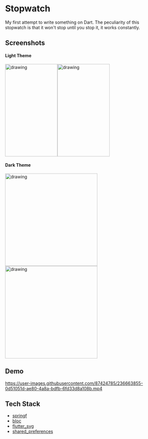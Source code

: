 # Stopwatch
My first attempt to write something on Dart. The peculiarity of this stopwatch is that it won't stop until you stop it, it works constantly.

Screenshots
---------------
#### Light Theme
<img src="https://user-images.githubusercontent.com/87424785/236663328-2cc0a22d-ad32-4d3e-aad0-69f81326afa5.png" alt="drawing" width="170" height="300"/><img src="https://user-images.githubusercontent.com/87424785/236663335-e61168da-a3d2-470c-951c-6d39eea9f634.png" alt="drawing" width="170" height="300"/>

#### Dark Theme
<img src="https://user-images.githubusercontent.com/87424785/236663359-d056c040-cfcc-4995-906d-c4b0a6941366.png" alt="drawing" width="300" height="300"/><img src="https://user-images.githubusercontent.com/87424785/236663362-1cae65f6-ac62-4ba2-ba59-8f3e9543f0a9.png" alt="drawing" width="300" height="300"/>

Demo
---------------
https://user-images.githubusercontent.com/87424785/236663855-0d51051d-ae80-4a8a-bdfb-6fd33d8a108b.mp4

Tech Stack
---------------
- [springf](https://pub.dev/packages/sprintf)
- [bloc](https://pub.dev/packages/bloc)
- [flutter_svg](https://pub.dev/packages/flutter_svg)
- [shared_preferences](https://pub.dev/packages/shared_preferences)

